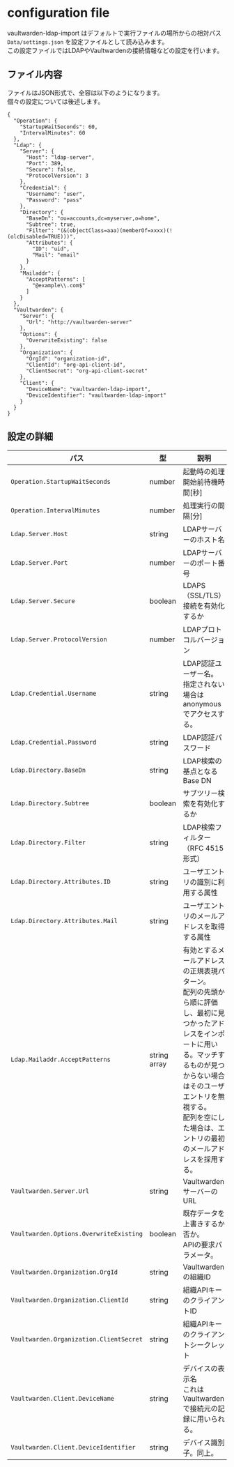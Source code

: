 # configuration file

vaultwarden-ldap-import はデフォルトで実行ファイルの場所からの相対パス `Data/settings.json` を設定ファイルとして読み込みます。  
この設定ファイルではLDAPやVaultwardenの接続情報などの設定を行います。  

## ファイル内容

ファイルはJSON形式で、全容は以下のようになります。  
個々の設定については後述します。  

```
{
  "Operation": {
    "StartupWaitSeconds": 60,
    "IntervalMinutes": 60
  },
  "Ldap": {
    "Server": {
      "Host": "ldap-server",
      "Port": 389,
      "Secure": false,
      "ProtocolVersion": 3
    },
    "Credential": {
      "Username": "user",
      "Password": "pass"
    },
    "Directory": {
      "BaseDn": "ou=accounts,dc=myserver,o=home",
      "Subtree": true,
      "Filter": "(&(objectClass=aaa)(memberOf=xxxx)(!(olcDisabled=TRUE)))",
      "Attributes": {
        "ID": "uid",
        "Mail": "email"
      }
    },
    "Mailaddr": {
      "AcceptPatterns": [
        "@example\\.com$"
      ]
    }
  },
  "Vaultwarden": {
    "Server": {
      "Url": "http://vaultwarden-server"
    },
    "Options": {
      "OverwriteExisting": false
    },
    "Organization": {
      "OrgId": "organization-id",
      "ClientId": "org-api-client-id",
      "ClientSecret": "org-api-client-secret"
    },
    "Client": {
      "DeviceName": "vaultwarden-ldap-import",
      "DeviceIdentifier": "vaultwarden-ldap-import"
    }
  }
}
```

## 設定の詳細

| パス                                    | 型           | 説明                                                                                                                                                                                                                                                         |
|-----------------------------------------|--------------|--------------------------------------------------------------------------------------------------------------------------------------------------------------------------------------------------------------------------------------------------------------|
| `Operation.StartupWaitSeconds`          | number       | 起動時の処理開始前待機時間[秒]                                                                                                                                                                                                                               |
| `Operation.IntervalMinutes`             | number       | 処理実行の間隔[分]                                                                                                                                                                                                                                           |
| `Ldap.Server.Host`                      | string       | LDAPサーバーのホスト名                                                                                                                                                                                                                                       |
| `Ldap.Server.Port`                      | number       | LDAPサーバーのポート番号                                                                                                                                                                                                                                     |
| `Ldap.Server.Secure`                    | boolean      | LDAPS（SSL/TLS）接続を有効化するか                                                                                                                                                                                                                           |
| `Ldap.Server.ProtocolVersion`           | number       | LDAPプロトコルバージョン                                                                                                                                                                                                                                     |
| `Ldap.Credential.Username`              | string       | LDAP認証ユーザー名。<br>指定されない場合は anonymous でアクセスする。                                                                                                                                                                                        |
| `Ldap.Credential.Password`              | string       | LDAP認証パスワード                                                                                                                                                                                                                                           |
| `Ldap.Directory.BaseDn`                 | string       | LDAP検索の基点となるBase DN                                                                                                                                                                                                                                  |
| `Ldap.Directory.Subtree`                | boolean      | サブツリー検索を有効化するか                                                                                                                                                                                                                                 |
| `Ldap.Directory.Filter`                 | string       | LDAP検索フィルター（RFC 4515形式）                                                                                                                                                                                                                           |
| `Ldap.Directory.Attributes.ID`          | string       | ユーザエントリの識別に利用する属性                                                                                                                                                                                                                           |
| `Ldap.Directory.Attributes.Mail`        | string       | ユーザエントリのメールアドレスを取得する属性                                                                                                                                                                                                                 |
| `Ldap.Mailaddr.AcceptPatterns`          | string array | 有効とするメールアドレスの正規表現パターン。<br>配列の先頭から順に評価し、最初に見つかったアドレスをインポートに用いる。マッチするものが見つからない場合はそのユーザエントリを無視する。<br>配列を空にした場合は、エントリの最初のメールアドレスを採用する。 |
| `Vaultwarden.Server.Url`                | string       | VaultwardenサーバーのURL                                                                                                                                                                                                                                     |
| `Vaultwarden.Options.OverwriteExisting` | boolean      | 既存データを上書きするか否か。<br>APIの要求パラメータ。                                                                                                                                                                                                      |
| `Vaultwarden.Organization.OrgId`        | string       | Vaultwardenの組織ID                                                                                                                                                                                                                                          |
| `Vaultwarden.Organization.ClientId`     | string       | 組織APIキーのクライアントID                                                                                                                                                                                                                                  |
| `Vaultwarden.Organization.ClientSecret` | string       | 組織APIキーのクライアントシークレット                                                                                                                                                                                                                        |
| `Vaultwarden.Client.DeviceName`         | string       | デバイスの表示名<br>これはVaultwardenで接続元の記録に用いられる。                                                                                                                                                                                            |
| `Vaultwarden.Client.DeviceIdentifier`   | string       | デバイス識別子。同上。                                                                                                                                                                                                                                       |
